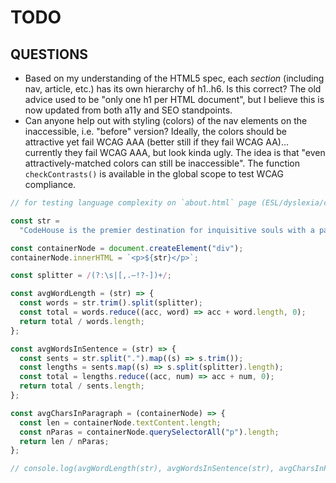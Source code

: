 # TODO

## QUESTIONS

- Based on my understanding of the HTML5 spec, each _section_ (including nav, article, etc.) has its own hierarchy of h1..h6. Is this correct? The old advice used to be "only one h1 per HTML document", but I believe this is now updated from both a11y and SEO standpoints.
- Can anyone help out with styling (colors) of the nav elements on the inaccessible, i.e. "before" version? Ideally, the colors should be attractive yet fail WCAG AAA (better still if they fail WCAG AA)... currently they fail WCAG AAA, but look kinda ugly. The idea is that "even attractively-matched colors can still be inaccessible".
  The function `checkContrasts()` is available in the global scope to test WCAG compliance.

```javascript
// for testing language complexity on `about.html` page (ESL/dyslexia/cognitive impairments etc.)

const str =
  "CodeHouse is the premier destination for inquisitive souls with a passion for programming and a drive to excel. We cater to a diverse range of demographics, from young whippersnappers to grizzled veterans. We leverage our ample industry experience and our unique pedagogical approach, which involves repeated practice and turns students from mere neophytes into experts by utilizing a project-based methodology, removing the necessity for rote learning or dry textbooks. If you’re not convinced we’re right for you, try dropping by one of our Coffee and Code events — the first three are complimentary for new students!";

const containerNode = document.createElement("div");
containerNode.innerHTML = `<p>${str}</p>`;

const splitter = /(?:\s|[,.—!?-])+/;

const avgWordLength = (str) => {
  const words = str.trim().split(splitter);
  const total = words.reduce((acc, word) => acc + word.length, 0);
  return total / words.length;
};

const avgWordsInSentence = (str) => {
  const sents = str.split(".").map((s) => s.trim());
  const lengths = sents.map((s) => s.split(splitter).length);
  const total = lengths.reduce((acc, num) => acc + num, 0);
  return total / sents.length;
};

const avgCharsInParagraph = (containerNode) => {
  const len = containerNode.textContent.length;
  const nParas = containerNode.querySelectorAll("p").length;
  return len / nParas;
};

// console.log(avgWordLength(str), avgWordsInSentence(str), avgCharsInParagraph(containerNode));
```
